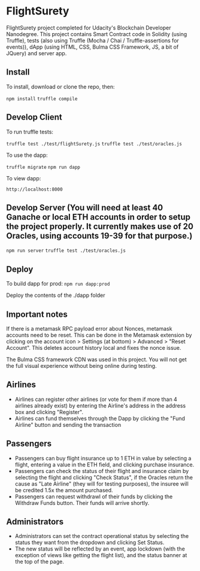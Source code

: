 # FlightSurety

FlightSurety project completed for Udacity's Blockchain Developer Nanodegree. This project contains Smart Contract code in Solidity (using Truffle), tests (also using Truffle (Mocha / Chai / Truffle-assertions for events)), dApp (using HTML, CSS, Bulma CSS Framework, JS, a bit of JQuery) and server app.

## Install

To install, download or clone the repo, then:

`npm install`
`truffle compile`

## Develop Client

To run truffle tests:

`truffle test ./test/flightSurety.js`
`truffle test ./test/oracles.js`

To use the dapp:

`truffle migrate`
`npm run dapp`

To view dapp:

`http://localhost:8000`

## Develop Server (You will need at least 40 Ganache or local ETH accounts in order to setup the project properly. It currently makes use of 20 Oracles, using accounts 19-39 for that purpose.)

`npm run server`
`truffle test ./test/oracles.js`

## Deploy

To build dapp for prod:
`npm run dapp:prod`

Deploy the contents of the ./dapp folder

## Important notes
If there is a metamask RPC payload error about Nonces, metamask accounts need to be reset. This can be done in the Metamask extension by clicking on the account icon > Settings (at bottom) > Advanced > "Reset Account". This deletes account history local and fixes the nonce issue.

The Bulma CSS framework CDN was used in this project. You will not get the full visual experience without being online during testing.

## Airlines
- Airlines can register other airlines (or vote for them if more than 4 airlines already exist) by entering the Airline's address in the address box and clicking "Register".
- Airlines can fund themselves through the Dapp by clicking the "Fund Airline" button and sending the transaction

## Passengers
- Passengers can buy flight insurance up to 1 ETH in value by selecting a flight, entering a value in the ETH field, and clicking purchase insurance.
- Passengers can check the status of their flight and insurance claim by selecting the flight and clicking "Check Status", if the Oracles return the cause as "Late Airline" (they will for testing purposes), the insuree will be credited 1.5x the amount purchased.
- Passengers can request withdrawl of their funds by clicking the Withdraw Funds button. Their funds will arrive shortly.

## Administrators
- Administrators can set the contract operational status by selecting the status they want from the dropdown and clicking Set Status. 
- The new status will be reflected by an event, app lockdown (with the exception of views like getting the flight list), and the status banner at the top of the page. 